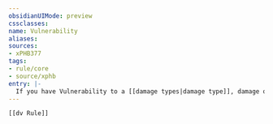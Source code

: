 ```yaml
---
obsidianUIMode: preview
cssclasses:
name: Vulnerability
aliases:
sources:
- xPHB377
tags:
- rule/core
- source/xphb
entry: |-
  If you have Vulnerability to a [[damage types|damage type]], damage of that type is doubled against you. Vulnerability is applied only once to an instance of damage.
---
```


```meta-bind-embed
[[dv Rule]]
```